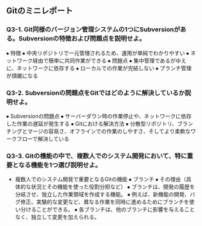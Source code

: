 ## Gitのミニレポート
### Q3-1. Git同様のバージョン管理システムの1つにSubversionがある。Subversionの特徴および問題点を説明せよ。
⦁	特徴
⦁	中央リポジトリで一元管理されるため、運用が単純でわかりやすい
⦁	ネットワーク経由で簡単に共同作業ができる
⦁	問題点
⦁	集中管理であるがゆえに、ネットワークに依存する
⦁	ローカルでの作業が完結しない
⦁	ブランチ管理が煩雑になる
### Q3-2. Subversionの問題点をGitではどのように解決しているか説明せよ。
⦁	Subversionの問題点
⦁	サーバーダウン時の作業停止や、ネットワークに依存した作業の遅延が発生する
⦁	Gitにおける解決方法
⦁	分散型リポジトリ、ブランチングとマージの容易さ、オフラインでの作業のしやすさ、そしてより柔軟なワークフローで解決している
### Q3-3. Gitの機能の中で、複数人でのシステム開発において、特に重要となる機能を1つ選び説明せよ。
* 複数人でのシステム開発で重要となるGitの機能
⦁	ブランチ
⦁	その理由（具体的な状況とその機能を使った役割分担など）
⦁	ブランチは、開発の履歴を分岐させ、独立した作業領域を作成する機能。﻿
⦁	例えば、新機能の開発、バグ修正、実験的な変更など、異なる作業を同時に進めるためにブランチを使い分けることができる。﻿
⦁	各ブランチは、他のブランチに影響を与えることなく、独立して変更を加えられる。﻿
